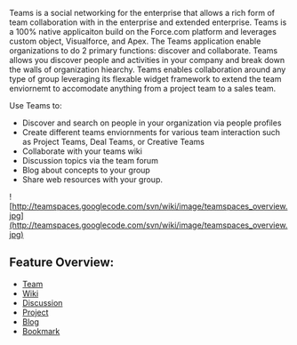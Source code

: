 Teams is a social networking for the enterprise that allows a rich form of team collaboration with in the enterprise and extended enterprise. Teams is a 100% native applicaiton build on the Force.com platform and leverages custom object, Visualforce, and Apex. The Teams application enable organizations to do 2 primary functions: discover and collaborate. Teams allows you discover people and activities in your company and break down the walls of organization hiearchy. Teams enables collaboration around any type of group leveraging its flexable widget framework to extend the team enviornemt to accomodate anything from a project team to a sales team.

Use Teams to:
  * Discover and search on people in your organization via people profiles
  * Create different teams enviornments for various team interaction such as Project Teams, Deal Teams, or Creative Teams
  * Collaborate with your teams wiki
  * Discussion topics via the team forum
  * Blog about concepts to your group
  * Share web resources with your group.

![http://teamspaces.googlecode.com/svn/wiki/image/teamspaces_overview.jpg](http://teamspaces.googlecode.com/svn/wiki/image/teamspaces_overview.jpg)

## Feature Overview: ##
  * [Team](FeatureTeam.md)
  * [Wiki](FeatureWiki.md)
  * [Discussion](FeatureDiscussion.md)
  * [Project](FeatureProject.md)
  * [Blog](FeatureBlog.md)
  * [Bookmark](FeatureBookmark.md)